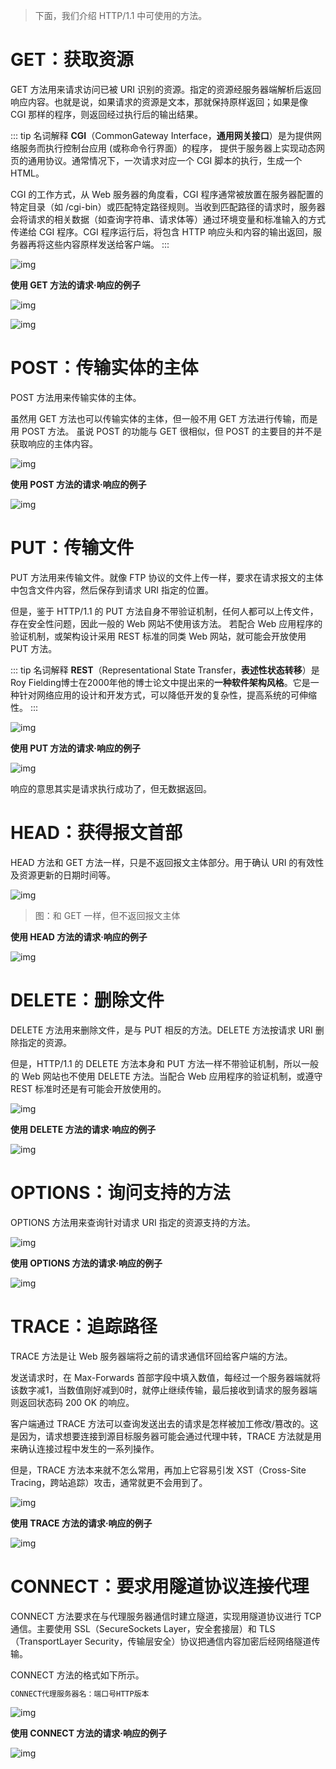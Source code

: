 > 下面，我们介绍 HTTP/1.1 中可使用的方法。

# GET：获取资源
GET 方法用来请求访问已被 URI 识别的资源。指定的资源经服务器端解析后返回响应内容。也就是说，如果请求的资源是文本，那就保持原样返回；如果是像 CGI 那样的程序，则返回经过执行后的输出结果。

::: tip 名词解释
**CGI**（CommonGateway Interface，**通用网关接口**）是为提供网络服务而执行控制台应用 (或称命令行界面）的程序，
提供于服务器上实现动态网页的通用协议。通常情况下，一次请求对应一个 CGI 脚本的执行，生成一个 HTML。

CGI 的工作方式，从 Web 服务器的角度看，CGI 程序通常被放置在服务器配置的特定目录（如 /cgi-bin）或匹配特定路径规则。当收到匹配路径的请求时，服务器会将请求的相关数据（如查询字符串、请求体等）通过环境变量和标准输入的方式传递给 CGI 程序。CGI 程序运行后，将包含 HTTP 响应头和内容的输出返回，服务器再将这些内容原样发送给客户端。
:::

![img](./assets/09.png)

**使用 GET 方法的请求·响应的例子**

![img](./assets/10.png)

![img](./assets/11.png)



# POST：传输实体的主体
POST 方法用来传输实体的主体。

虽然用 GET 方法也可以传输实体的主体，但一般不用 GET 方法进行传输，而是用 POST 方法。
虽说 POST 的功能与 GET 很相似，但 POST 的主要目的并不是获取响应的主体内容。

![img](./assets/12.png)

**使用 POST 方法的请求·响应的例子**

![img](./assets/13.png)



# PUT：传输文件
PUT 方法用来传输文件。就像 FTP 协议的文件上传一样，要求在请求报文的主体中包含文件内容，然后保存到请求 URI 指定的位置。

但是，鉴于 HTTP/1.1 的 PUT 方法自身不带验证机制，任何人都可以上传文件，存在安全性问题，因此一般的 Web 网站不使用该方法。
若配合 Web 应用程序的验证机制，或架构设计采用 REST 标准的同类 Web 网站，就可能会开放使用 PUT 方法。

::: tip 名词解释
**REST**（Representational State Transfer，**表述性状态转移**）是Roy Fielding博士在2000年他的博士论文中提出来的**一种软件架构风格**。它是一种针对网络应用的设计和开发方式，可以降低开发的复杂性，提高系统的可伸缩性。
:::

![img](./assets/14.png)

**使用 PUT 方法的请求·响应的例子**

![img](./assets/15.png)

响应的意思其实是请求执行成功了，但无数据返回。



# HEAD：获得报文首部
HEAD 方法和 GET 方法一样，只是不返回报文主体部分。用于确认 URI 的有效性及资源更新的日期时间等。

![img](./assets/16.png)
> 图：和 GET 一样，但不返回报文主体

**使用 HEAD 方法的请求·响应的例子**

![img](./assets/17.png)



# DELETE：删除文件
DELETE 方法用来删除文件，是与 PUT 相反的方法。DELETE 方法按请求 URI 删除指定的资源。

但是，HTTP/1.1 的 DELETE 方法本身和 PUT 方法一样不带验证机制，所以一般的 Web 网站也不使用 DELETE 方法。当配合 Web 应用程序的验证机制，或遵守 REST 标准时还是有可能会开放使用的。

![img](./assets/18.png)

**使用 DELETE 方法的请求·响应的例子**

![img](./assets/19.png)



# OPTIONS：询问支持的方法
OPTIONS 方法用来查询针对请求 URI 指定的资源支持的方法。

![img](./assets/20.png)

**使用 OPTIONS 方法的请求·响应的例子**

![img](./assets/21.png)



# TRACE：追踪路径
TRACE 方法是让 Web 服务器端将之前的请求通信环回给客户端的方法。

发送请求时，在 Max-Forwards 首部字段中填入数值，每经过一个服务器端就将该数字减1，当数值刚好减到0时，就停止继续传输，最后接收到请求的服务器端则返回状态码 200 OK 的响应。
  
客户端通过 TRACE 方法可以查询发送出去的请求是怎样被加工修改/篡改的。这是因为，请求想要连接到源目标服务器可能会通过代理中转，TRACE 方法就是用来确认连接过程中发生的一系列操作。

但是，TRACE 方法本来就不怎么常用，再加上它容易引发 XST（Cross-Site Tracing，跨站追踪）攻击，通常就更不会用到了。

![img](./assets/22.png)

**使用 TRACE 方法的请求·响应的例子**

![img](./assets/23.png)



# CONNECT：要求用隧道协议连接代理

CONNECT 方法要求在与代理服务器通信时建立隧道，实现用隧道协议进行 TCP 通信。主要使用 SSL（SecureSockets Layer，安全套接层）和 TLS（TransportLayer Security，传输层安全）协议把通信内容加密后经网络隧道传输。

CONNECT 方法的格式如下所示。
```md
CONNECT代理服务器名：端口号HTTP版本
```

![img](./assets/24.png)

**使用 CONNECT 方法的请求·响应的例子**

![img](./assets/25.png)
